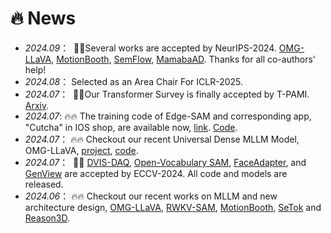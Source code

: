 # 🔥 News

[//]: # (- *2024.04*： 🔥🔥 Checkout our Mamba works. [Point Cloud Mamba]&#40;https://arxiv.org/abs/2403.00762&#41;, [MambaAD]&#40;https://arxiv.org/abs/2404.06564&#41;, and [DGMamba]&#40;https://arxiv.org/abs/2404.07794&#41;. )
- *2024.09*： &nbsp;🎉🎉Several works are accepted by NeurIPS-2024. [OMG-LLaVA](https://arxiv.org/abs/2406.19389), [MotionBooth](https://arxiv.org/abs/2406.17758), [SemFlow](https://arxiv.org/abs/2405.20282), [MamabaAD](https://arxiv.org/abs/2404.06564). Thanks for all co-authors' help!
- *2024.08*： Selected as an Area Chair For ICLR-2025. 
- *2024.07*： &nbsp;🎉🎉Our Transformer Survey is finally accepted by T-PAMI. [Arxiv](https://arxiv.org/abs/2304.09854).
- *2024.07*:  🔥🔥 The training code of Edge-SAM and corresponding app, "Cutcha" in IOS shop, are available now, [link](https://apps.apple.com/us/app/cutcha-photo/id6478521132). [Code](https://github.com/chongzhou96/EdgeSAM).
- *2024.07*： 🔥🔥 Checkout our recent Universal Dense MLLM Model, OMG-LLaVA, [project](https://lxtgh.github.io/project/omg_llava/), [code](https://github.com/lxtGH/OMG-Seg/tree/main/omg_llava).
- *2024.07*： &nbsp;🎉🎉 [DVIS-DAQ](https://zhang-tao-whu.github.io/projects/DVIS_DAQ/), [Open-Vocabulary SAM](https://www.mmlab-ntu.com/project/ovsam/), [FaceAdapter](https://github.com/FaceAdapter/Face-Adapter), and [GenView](https://arxiv.org/pdf/2403.12003) are accepted by ECCV-2024. All code and models are released.
- *2024.06*： 🔥🔥 Checkout our recent works on MLLM and new architecture design, [OMG-LLaVA](https://arxiv.org/abs/2406.19389), [RWKV-SAM](https://arxiv.org/abs/2406.19369), [MotionBooth](https://arxiv.org/abs/2406.17758), [SeTok](https://arxiv.org/abs/2406.05127) and [Reason3D](https://arxiv.org/abs/2405.17427).

[//]: # (- *2024.06*： 🔥🔥 Checkout our recent works on diffusion models, [MotionBooth]&#40;https://arxiv.org/abs/2406.17758&#41;, [SemFlow]&#40;&#41;.)

[//]: # (- *2024.04*： 🔥🔥 Checkout our new video segmentation work [DVIS-DAQ]&#40;https://arxiv.org/abs/2404.00086&#41;, which achieves the new state-of-the-art results on multiple video segmentation benchmarks.)

[//]: # (- *2024.04*： 🔥🔥 Checkout [Point Cloud Mamba]&#40;https://arxiv.org/abs/2403.00762&#41;, the first SSMs-model that performs better than PointMLP and PointTransformer!)

[//]: # (- *2024.03*： 🔥🔥 The codebase of OMG-Seg is open-sourced! [link]&#40;https://github.com/lxtGH/OMG-Seg&#41;. This is the first codebase support joint image/video/multi-data/interactive segmentation co-training and testing!)

[//]: # (- *2024.03*： &nbsp;🎉🎉 Give a talk of open-world segmentation &#40;Beyond SAM&#41; at [VALSE]&#40;http://valser.org/&#41;, [Slides]&#40;../../project/paper_local/xiangtai_valse_talk_3_20_2024.pdf&#41; [Video]&#40;https://www.bilibili.com/video/BV1PZ421b7U7/?spm_id_from=333.337.search-card.all.click&vd_source=6bb672e5bcff6f43a998d1ba30743967&#41;.)

[//]: # (- *2024.02*： &nbsp;🎉🎉 OMG-Seg is accepted by CVPR-24. Along with OMG-Seg, five works are accepted by CVPR-24! [BA-SAM]&#40;https://arxiv.org/abs/2401.02317&#41;, [RTMO]&#40;https://arxiv.org/abs/2312.07526&#41;, [Skeleton-in-Context]&#40;https://arxiv.org/abs/2312.03703&#41;, and [language-driven video inpainting]&#40;https://arxiv.org/abs/2401.10226&#41;. )

[//]: # (- *2024.02*: Checkout several recent works on segmentation and recognition, [OMG-Seg]&#40;https://arxiv.org/abs/2401.10229&#41;, [Open-Vocabulary SAM]&#40;https://arxiv.org/abs/2401.02955&#41; and [RAP-SAM]&#40;https://arxiv.org/abs/2401.10228&#41;.)

[//]: # (- *2024.01*: &nbsp;🎉🎉 <a href="https://arxiv.org/abs/2306.15880"> Our survey </a> on Open Vocabulary Learning is accepted by T-PAMI.)

[//]: # (- *2023.12*: Checkout [EdgeSAM]&#40;https://arxiv.org/abs/2312.06660&#41;, a mobile SAM that can run on iPhone! )

[//]: # (- *2023.10*: Checkout our recent works on Open-Vocabulary Detection and Segmentation. [DST-Det]&#40;https://arxiv.org/abs/2310.01393&#41;, [CLIPSelf]&#40;https://arxiv.org/abs/2310.01403&#41;, [MosaicFusion]&#40;https://arxiv.org/abs/2309.13042&#41;.)

[//]: # (- *2023.09*: &nbsp;🎉🎉 Two NeurIPS Paper are accepted as SpotLight. PSG4D and Point-In-Context.)
[//]: # (- *2023.08*: Give a talk of video segmentation at [VALSE]&#40;http://valser.org/&#41; and [Slides]&#40;../../project/paper_local/talk-valse-8-30-2023.pdf&#41;.)

[//]: # (- *2023.07*: &nbsp;🎉🎉 Three paper in ICCV-23: Tube-Link, Betrayed Caption and EMO-Net. One Oral Paper in ICCV-23 workshop. See you in Paris!!  SFNet-Lite is accepted by IJCV.)

[//]: # (- *2023.06*: Checkout our <a href="https://arxiv.org/abs/2306.08659"> new paper </a> on point cloud in-context learning and <a href="https://arxiv.org/abs/2306.15880"> the first survey</a>  on Open Vocabulary Learning. )

[//]: # (- *2023.03*: Checkout our <a href="https://arxiv.org/abs/2304.09854"> new survey </a> on transformer-based segmentation and detection, Also Video Talk, Chinese, [Link]&#40;https://www.bilibili.com/video/BV1tc411M7DC/?spm_id_from=333.337.search-card.all.click&vd_source=6bb672e5bcff6f43a998d1ba30743967&#41;. )

[//]: # (- *2023.03*：Please checkout our new work, <a href="https://arxiv.org/abs/2303.12782">Tube-Link</a>, the first universal video segmentation framework that outperforms specific video segmentation methods &#40;VIS,VSS,VPS&#41;.)

[//]: # (- *2023.03*：One paper on Panoptic Video Scene Graph Generation &#40;PVSG&#41; is accepted by CVPR-2023.)

[//]: # (- *2022.11*：Two paper on Video Scene Understanding is accepted by T-PAMI.)

[//]: # (- *2022.09*：One paper on Neural Collapse is accepted by NeurIPS-2022. )

[//]: # (- *2022.08*： &nbsp;🎉🎉 Join the MMLab@NTU S-Lab! Our four works &#40;Video K-Net, PanopticPartFormer, FashionFormer, and PolyphonicFormer in CVPR-22/ECCV-22&#41; code are all released. Check out my github homepage.)

[//]: # (- *2022.07*： &nbsp;🎉🎉 Our SFNet-Lite &#40;extension of SFNet-ECCV20&#41; achieve the best mIoU and speed trade-off.)

[//]: # (on multiple driving datasets. SFNet-Lite can obtain 80.1 mIoU while running at 50 FPS, 78.8 mIoU while running at 120 FPS. [Code]&#40;https://github.com/lxtGH/SFSegNets&#41;.)

[//]: # (- *2022.07*: &nbsp;🎉🎉 Three papers are accepted by ECCV-2022. One paper is accepted by ICIP-2022.)

[//]: # (- *2022.07*: &nbsp;🎉🎉 Graduated From PKU. )

[//]: # (- *2022.03*: &nbsp;🎉🎉 Video K-Net is accepted by CVPR-2022 as oral presentation.  )
